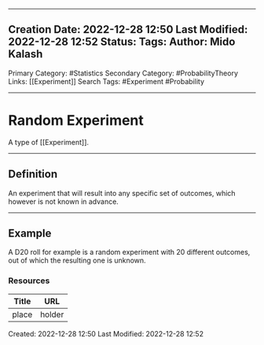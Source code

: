 
---
Creation Date: 2022-12-28 12:50
Last Modified: 2022-12-28 12:52
Status:
Tags: 
Author: Mido Kalash
---


Primary Category: #Statistics
Secondary Category:  #ProbabilityTheory
Links: [[Experiment]] 
Search Tags: #Experiment #Probability

---
# Random Experiment

A type of [[Experiment]].

---
## Definition

An experiment that will result into any specific set of outcomes, which however is not known in advance. 

---
## Example

A D20 roll for example is a random experiment with 20 different outcomes, out of which the resulting one is unknown.


### Resources

| **Title** | **URL** |
| ----- | ---- |
| place | holder |



Created: 2022-12-28 12:50
Last Modified: 2022-12-28 12:52